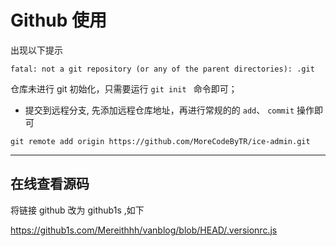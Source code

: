 # Github 使用

出现以下提示

`fatal: not a git repository (or any of the parent directories): .git  `

仓库未进行 git 初始化，只需要运行 `git init ` 命令即可；

- 提交到远程分支, 先添加远程仓库地址，再进行常规的的 `add`、 `commit` 操作即可

`git remote add origin https://github.com/MoreCodeByTR/ice-admin.git`

---

## 在线查看源码

将链接 github 改为 github1s ,如下

https://github1s.com/Mereithhh/vanblog/blob/HEAD/.versionrc.js
